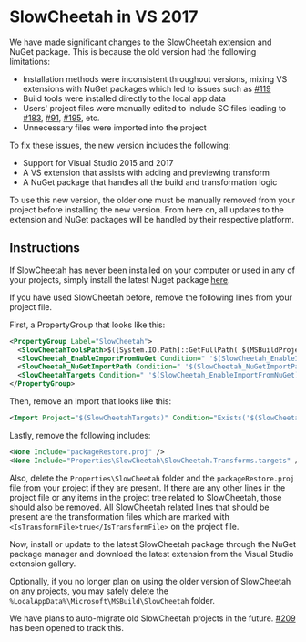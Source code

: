 # SlowCheetah in VS 2017 

We have made significant changes to the SlowCheetah extension and NuGet package. This is because the old version had the following limitations:
- Installation methods were inconsistent throughout versions, mixing VS extensions with NuGet packages which led to issues such as
  [#119](https://github.com/sayedihashimi/slow-cheetah/issues/119)
- Build tools were installed directly to the local app data
- Users' project files were manually edited to include SC files leading to [#183](https://github.com/sayedihashimi/slow-cheetah/issues/183),
  [#91](https://github.com/sayedihashimi/slow-cheetah/issues/91), [#195](https://github.com/sayedihashimi/slow-cheetah/issues/195), etc.
- Unnecessary files were imported into the project

To fix these issues, the new version includes the following: 
- Support for Visual Studio 2015 and 2017 
- A VS extension that assists with adding and previewing transform 
- A NuGet package that handles all the build and transformation logic 

To use this new version, the older one must be manually removed from your project before installing the new version. From here on, all updates to the extension and NuGet packages will be handled by their respective platform.  

## Instructions 

If SlowCheetah has never been installed on your computer or used in any of your projects, simply install the latest Nuget package [here](https://www.nuget.org/packages/SlowCheetah/).

If you have used SlowCheetah before, remove the following lines from your project file. 

First, a PropertyGroup that looks like this:

``` XML
<PropertyGroup Label="SlowCheetah">
  <SlowCheetahToolsPath>$([System.IO.Path]::GetFullPath( $(MSBuildProjectDirectory)\..\packages\SlowCheetah.2.5.15\tools\))</SlowCheetahToolsPath>
  <SlowCheetah_EnableImportFromNuGet Condition=" '$(SlowCheetah_EnableImportFromNuGet)'=='' ">true</SlowCheetah_EnableImportFromNuGet>
  <SlowCheetah_NuGetImportPath Condition=" '$(SlowCheetah_NuGetImportPath)'=='' ">$([System.IO.Path]::GetFullPath( $(MSBuildProjectDirectory)\Properties\SlowCheetah\SlowCheetah.Transforms.targets ))</SlowCheetah_NuGetImportPath>
  <SlowCheetahTargets Condition=" '$(SlowCheetah_EnableImportFromNuGet)'=='true' and Exists('$(SlowCheetah_NuGetImportPath)') ">$(SlowCheetah_NuGetImportPath)</SlowCheetahTargets>
</PropertyGroup>
```
Then, remove an import that looks like this:

``` XML
<Import Project="$(SlowCheetahTargets)" Condition="Exists('$(SlowCheetahTargets)')" Label="SlowCheetah" />
```

Lastly, remove the following includes:

``` XML
<None Include="packageRestore.proj" />
<None Include="Properties\SlowCheetah\SlowCheetah.Transforms.targets" />
```

Also, delete the `Properties\SlowCheetah` folder and the `packageRestore.proj` file from your project if they are present. If there are any other lines in the project file or any items in the project tree related to SlowCheetah, those should also be removed. All SlowCheetah related lines that  should be present are the transformation files which are marked with `<IsTransformFile>true</IsTransformFile>` on the project file.

Now, install or update to the latest SlowCheetah package through the NuGet package manager and download the latest extension from the Visual Studio extension gallery.

Optionally, if you no longer plan on using the older version of SlowCheetah on any projects, you may safely delete the `%LocalAppData%\Microsoft\MSBuild\SlowCheetah` folder.

We have plans to auto-migrate old SlowCheetah projects in the future. [#209](https://github.com/sayedihashimi/slow-cheetah/issues/209) has been opened to track this.